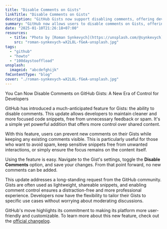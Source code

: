```yaml
---
title: "Disable Comments on Gists"
linkTitle: "Disable Comments on Gists"
description: "GitHub Gists now support disabling comments, offering developers better control over interactions. Prevent spam and keep your code snippets distraction-free."
summary: "GitHub now allows users to disable comments on Gists, offering enhanced control and helping reduce spam and distractions. Learn how to enable this feature and keep your code snippets focused."
date: "2025-01-10T21:26:18+07:00"
resources:
  - title: "Photo by [Roman Synkevych](https://unsplash.com/@synkevych) via [Unsplash](https://unsplash.com/)"
    src: "roman-synkevych-wX2L8L-fGeA-unsplash.jpg"
tags:
  - "github"
  - "howto"
  - "100daystooffload"
unsplash:
  imageid: "abcdefghijk"
fmContentType: "blog"
cover: "./roman-synkevych-wX2L8L-fGeA-unsplash.jpg"
---
```



You Can Now Disable Comments on GitHub Gists: A New Era of Control for Developers

GitHub has introduced a much-anticipated feature for Gists: the ability to disable comments. This update allows developers to maintain cleaner and more focused code snippets, free from unnecessary feedback or spam. It's a simple yet powerful addition that offers more control over shared content.

With this feature, users can prevent new comments on their Gists while keeping any existing comments visible. This is particularly useful for those who want to avoid spam, keep sensitive snippets free from unwanted interactions, or simply ensure the focus remains on the content itself.

Using the feature is easy. Navigate to the Gist's settings, toggle the **Disable Comments** option, and save your changes. From that point forward, no new comments can be added.

This update addresses a long-standing request from the GitHub community. Gists are often used as lightweight, shareable snippets, and enabling comment control ensures a distraction-free and more professional experience. Developers now have the flexibility to tailor their Gists to specific use cases without worrying about moderating discussions.

GitHub's move highlights its commitment to making its platform more user-friendly and customizable. To learn more about this new feature, check out the [official changelog](https://github.blog/changelog/2025-01-06-you-can-now-disable-comments-on-github-gists/).
